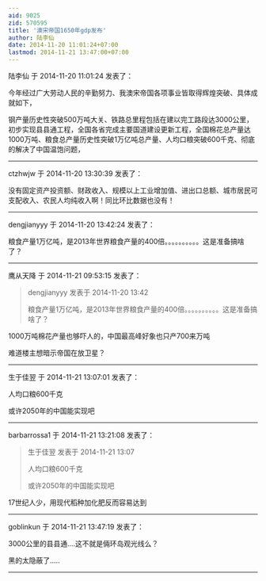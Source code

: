 ```yaml
---
aid: 9025
zid: 570595
title: '澳宋帝国1650年gdp发布'
author: 陆李仙
date: 2014-11-20 11:01:24+07:00
lastmod: 2014-11-21 13:47:00+07:00
---
```


陆李仙 于 2014-11-20 11:01:24 发表了：

今年经过广大劳动人民的辛勤努力、我澳宋帝国各项事业皆取得辉煌突破、具体成就如下，

钢产量历史性突破500万吨大关、铁路总里程包括在建以完工路段达3000公里，初步实现县县通工程，全国各省完成主要国道建设更新工程，全国棉花总产量达1000万吨、粮食总产量历史性突破1万亿吨总产量、人均口粮突破600千克、彻底的解决了中国温饱问题，

---------

ctzhwjw 于 2014-11-20 13:30:39 发表了：

没有固定资产投资额、财政收入、规模以上工业增加值、进出口总额、城市居民可支配收入、农民人均纯收入啊！同比环比数据也没有！

---------

dengjianyyy 于 2014-11-20 13:42:24 发表了：

粮食产量1万亿吨，是2013年世界粮食产量的400倍。。。。。。。。。。这是准备搞啥了？

---------

鹰从天降 于 2014-11-21 09:53:15 发表了：

> dengjianyyy 发表于 2014-11-20 13:42
> 
> 粮食产量1万亿吨，是2013年世界粮食产量的400倍。。。。。。。。。。这是准备搞啥了？



1000万吨棉花产量也够吓人的，中国最高峰好象也只产700来万吨

难道楼主想暗示帝国在放卫星？

---------

生于佳翌 于 2014-11-21 13:07:01 发表了：

人均口粮600千克

或许2050年的中国能实现吧

---------

barbarrossa1 于 2014-11-21 13:21:08 发表了：

> 生于佳翌 发表于 2014-11-21 13:07
> 
> 人均口粮600千克
> 
> 或许2050年的中国能实现吧



17世纪人少，用现代稻种加化肥反而容易达到

---------

goblinkun 于 2014-11-21 13:47:19 发表了：

3000公里的县县通....这不就是倆环岛观光线么？

黑的太隐蔽了.....

---------

